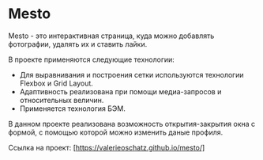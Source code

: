 # Mesto


Mesto  - это интерактивная страница, куда можно добавлять фотографии, удалять их и ставить лайки.  

В проекте применяются следующие технологии:
* Для выравнивания и построения сетки используются технологии Flexbox и Grid Layout.
* Адаптивность реализована при помощи медиа-запросов и относительных величин.
* Применяется технология БЭМ.

В данном проекте реализована возможность открытия-закрытия окна с формой, с помощью которой можно изменить даные профиля.  

Ссылка на проект: [https://valerieoschatz.github.io/mesto/]
